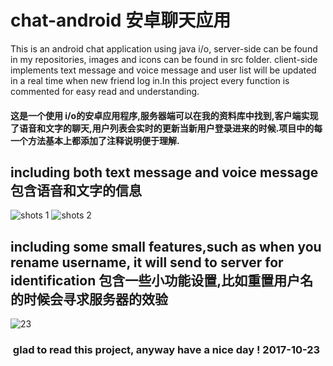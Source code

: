 # chat-android 安卓聊天应用
This is an android chat application using java i/o, server-side can be found in my repositories, images and icons can be found in src folder. client-side implements text message and voice message and user list will be updated in a real time when new friend log in.In this project every function is commented for easy read and understanding.
#### 这是一个使用 i/o的安卓应用程序,服务器端可以在我的资料库中找到,客户端实现了语音和文字的聊天,用户列表会实时的更新当新用户登录进来的时候.项目中的每一个方法基本上都添加了注释说明便于理解.

## including both text message and voice message 包含语音和文字的信息
![shots 1](https://user-images.githubusercontent.com/26892284/31898178-1f4485e0-b821-11e7-844e-7c6ae5bea48e.png)
![shots 2](https://user-images.githubusercontent.com/26892284/31898180-221f6db6-b821-11e7-964e-290bd444936e.png)
## including some small features,such as when you rename username, it will send to server for identification 包含一些小功能设置,比如重置用户名的时候会寻求服务器的效验
![23](https://user-images.githubusercontent.com/26892284/31898805-a90cd95c-b822-11e7-9327-707d3a3ac3d6.png)

###  glad to read this project, anyway have a nice day ! 2017-10-23
